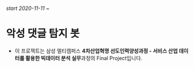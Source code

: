 ###### start 2020-11-11 ~



# 악성 댓글 탐지 봇

- 이 프로젝트는 삼성 멀티캠퍼스 **4차산업혁명 선도인력양성과정 - 서비스 산업 데이터를 활용한 빅데이터 분석 실무**과정의 Final Project입니다.

